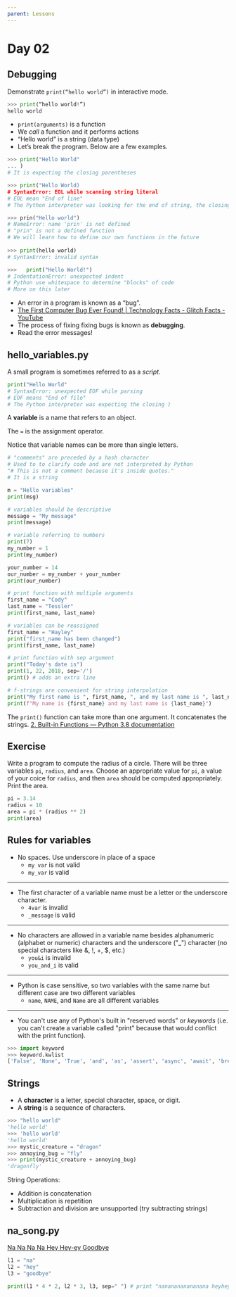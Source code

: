 ```yaml
---
parent: Lessons
---
```


# Day 02

## Debugging

Demonstrate `print(“hello world”)` in interactive mode.

``` python
>>> print(“hello world!”)
hello world
```

- `print(arguments)`  is a function
- We *call* a function and it performs actions
- “Hello world” is a string (data type)
- Let’s break the program. Below are a few examples.

``` python
>>> print("Hello World"
... )
# It is expecting the closing parentheses 

>>> print("Hello World)
# SyntaxError: EOL while scanning string literal
# EOL mean "End of line"
# The Python interpreter was looking for the end of string, the closing "

>>> prin("Hello world")
# NameError: name 'prin' is not defined
# "prin" is not a defined function
# We will learn how to define our own functions in the future
        
>>> print(hello world)
# SyntaxError: invalid syntax

>>>   print("Hello World!")
# IndentationError: unexpected indent
# Python use whitespace to determine "blocks" of code
# More on this later
```

- An error in a program is known as a “bug”.
- [The First Computer Bug Ever Found! | Technology Facts - Glitch Facts - YouTube](https://www.youtube.com/watch?v=84VmwdGwYMA)
- The process of fixing fixing bugs is known as **debugging**.
- Read the error messages!

## hello_variables.py

A small program is sometimes referred to as a *script*.

```python
print("Hello World"
# SyntaxError: unexpected EOF while parsing
# EOF means "End of file"
# The Python interpreter was expecting the closing )
```

A **variable** is a name that refers to an object.

The `=` is the assignment operator.

Notice that variable names can be more than single letters.

```python
# "comments" are preceded by a hash character
# Used to to clarify code and are not interpreted by Python
"# This is not a comment because it's inside quotes." 
# It is a string

m = "Hello variables"
print(msg)

# variables should be descriptive
message = "My message"
print(message)

# variable referring to numbers
print(7)
my_number = 1
print(my_number)

your_number = 14
our_number = my_number + your_number
print(our_number)

# print function with multiple arguments
first_name = "Cody"
last_name = "Tessler"
print(first_name, last_name)

# variables can be reassigned
first_name = "Hayley"
print("first_name has been changed")
print(first_name, last_name)

# print function with sep argument
print("Today's date is")
print(1, 22, 2018, sep='/')
print() # adds an extra line

# f-strings are convenient for string interpolation
print("My first name is ", first_name, ", and my last name is ", last_name)
print(f"My name is {first_name} and my last name is {last_name}")
```

The `print()` function can take more than one argument.  It concatenates the strings. [2. Built-in Functions — Python 3.8 documentation](https://docs.python.org/3.8/library/functions.html#print)

## Exercise

Write a program to compute the radius of a circle. There will be three variables `pi`, `radius`, and `area`. Choose an appropriate value for `pi`, a value of your coice for `radius`, and then `area` should be computed appropriately. Print the area.

``` python
pi = 3.14
radius = 10
area = pi * (radius ** 2)
print(area)
```

## Rules for variables

- No spaces. Use underscore in place of a space
  - `my var` is not valid
  - `my_var` is valid

---

- The first character of a variable name must be a letter or the underscore character.
  - `4var` is invalid
  - `_message` is valid

---

- No characters are allowed in a variable name besides alphanumeric (alphabet or numeric) characters and the underscore ("_") character (no special characters like &, !, +, $, etc.)
  - `you&i` is invalid
  - `you_and_i` is valid

---

- Python is case sensitive, so two variables with the same name but different case are two different variables
  - `name`, `NAME`, and `Name` are all different variables

---

- You can't use any of Python's built in "reserved words” or *keywords* (i.e. you can't create a variable called "print" because that would conflict with the print function).

``` python
>>> import keyword
>>> keyword.kwlist
['False', 'None', 'True', 'and', 'as', 'assert', 'async', 'await', 'break', 'class', 'continue', 'def', 'del', 'elif', 'else', 'except', 'finally', 'for', 'from', 'global', 'if', 'import', 'in', 'is', 'lambda', 'nonlocal', 'not', 'or', 'pass', 'raise', 'return', 'try', 'while', 'with', 'yield']
```

## Strings

- A **character** is a letter, special character, space, or digit.
- A **string** is a sequence of characters.

``` python
>>> "hello world"
'hello world'
>>> 'hello world'
'hello world'
>>> mystic_creature = "dragon"
>>> annoying_bug = "fly"
>>> print(mystic_creature + annoying_bug)
'dragonfly'
```

String Operations:

- Addition is concatenation
- Multiplication is repetition
- Subtraction and division are unsupported (try subtracting strings)

## na_song.py

[Na Na Na Na Hey Hey-ey Goodbye](https://www.youtube.com/watch?v=IoyvvEWHodk&ab_channel=AnilVitaliSekharNaik)

``` python
l1 = "na"
l2 = "hey"
l3 = "goodbye"

print(l1 * 4 * 2, l2 * 3, l3, sep=" ") # print "nananananananana heyheyhey goodbye"
```
